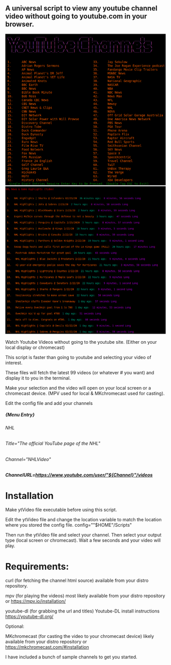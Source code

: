 ## A universal script to view any youtube channel video without going to youtube.com in your browser.
![](ScreenShot1.png)
![](ScreenShot2.png)

Watch Youtube Videos without going to the youtube site. (Either on your local display or chromecast)


This script is faster than going to youtube and selecting your video of interest.


These files will fetch the latest 99 videos (or whatever # you want) and display it to you in the terminal.


Make your selection and the video will open on your local screen or a chromecast device. (MPV used for local & MKchromecast used for casting).

Edit the config file and add your channels

##### {Menu Entry}


###### NHL


###### Title="The official YouTube page of the NHL"


###### Channel="NHLVideo"


##### ChannelURL=https://www.youtube.com/user/"${Channel}"/videos




# Installation
Make ytVideo file executable before using this script.

Edit the ytVideo file and change the location variable to match the location where you stored the config file.
config=""$HOME"/Scripts"

Then run the ytVideo file and select your channel. Then select your output type (local screen or chromecast). Wait a few seconds and your video will play.

# Requirements:

curl (for fetching the channel html source) available from your distro repository.


mpv (for playing the videos) most likely available from your distro repository or https://mpv.io/installation/


youtube-dl (for grabbing the url and titles) Youtube-DL install instructions https://youtube-dl.org/



Optional:


MKchromecast (for casting the video to your chromecast device) likely available from your distro repository or https://mkchromecast.com/#installation

I have included a bunch of sample channels to get you started.
